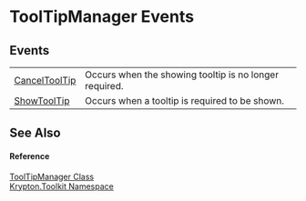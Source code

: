 # ToolTipManager Events




## Events
<table>
<tr>
<td><a href="c4b35e1e-458f-82fd-d016-02d9c4f94bbb.md">CancelToolTip</a></td>
<td>Occurs when the showing tooltip is no longer required.</td></tr>
<tr>
<td><a href="402ba5b6-6572-83fc-8e3d-97b25793bf07.md">ShowToolTip</a></td>
<td>Occurs when a tooltip is required to be shown.</td></tr>
</table>

## See Also


#### Reference
<a href="a3ab60b6-fe99-e139-01ee-7869073e5f5e.md">ToolTipManager Class</a>  
<a href="79d2eac2-21f4-54ff-7552-b20c33c30600.md">Krypton.Toolkit Namespace</a>  
